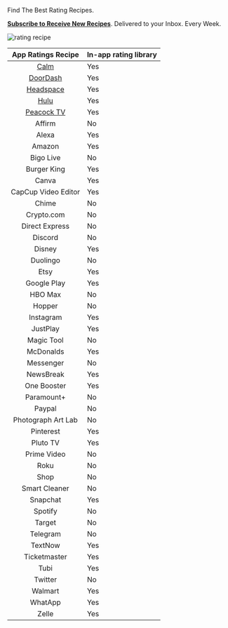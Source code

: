 Find The Best Rating Recipes. 



**[Subscribe to Receive New Recipes](https://newsletter.ratingrecipes.com/)**. Delivered to your Inbox. Every Week.

![rating recipe](https://user-images.githubusercontent.com/140911/138474135-86a3425a-bc3a-4ffe-914d-ddaa530acb7a.jpeg)

|                   App Ratings Recipe                   | In-app rating library |
|:------------------------------------------------------:|-----------------------|
| [Calm](https://ratingrecipes.com/apps/calm/)           | Yes                   |
| [DoorDash](https://ratingrecipes.com/apps/doordash/)   | Yes                   |
| [Headspace](https://ratingrecipes.com/apps/headspace/) | Yes                   |
| [Hulu](https://ratingrecipes.com/apps/hulu/)           | Yes                   |
| [Peacock TV](https://ratingrecipes.com/apps/peacock/)  | Yes                   |
| Affirm                                                 | No                    |
| Alexa                                                  | Yes                   |
| Amazon                                                 | Yes                   |
| Bigo Live                                              | No                    |
| Burger King                                            | Yes                   |
| Canva                                                  | Yes                   |
| CapCup Video Editor                                    | Yes                   |
| Chime                                                  | No                    |
| Crypto.com                                             | No                    |
| Direct Express                                         | No                    |
| Discord                                                | No                    |
| Disney                                                 | Yes                   |
| Duolingo                                               | No                    |
| Etsy                                                   | Yes                   |
| Google Play                                            | Yes                   |
| HBO Max                                                | No                    |
| Hopper                                                 | No                    |
| Instagram                                              | Yes                   |
| JustPlay                                               | Yes                   |
| Magic Tool                                             | No                    |
| McDonalds                                              | Yes                   |
| Messenger                                              | No                    |
| NewsBreak                                              | Yes                   |
| One Booster                                            | Yes                   |
| Paramount+                                             | No                    |
| Paypal                                                 | No                    |
| Photograph Art Lab                                     | No                    |
| Pinterest                                              | Yes                   |
| Pluto TV                                               | Yes                   |
| Prime Video                                            | No                    |
| Roku                                                   | No                    |
| Shop                                                   | No                    |
| Smart Cleaner                                          | No                    |
| Snapchat                                               | Yes                   |
| Spotify                                                | No                    |
| Target                                                 | No                    |
| Telegram                                               | No                    |
| TextNow                                                | Yes                   |
| Ticketmaster                                           | Yes                   |
| Tubi                                                   | Yes                   |
| Twitter                                                | No                    |
| Walmart                                                | Yes                   |
| WhatApp                                                | Yes                   |
| Zelle                                                  | Yes                   |

